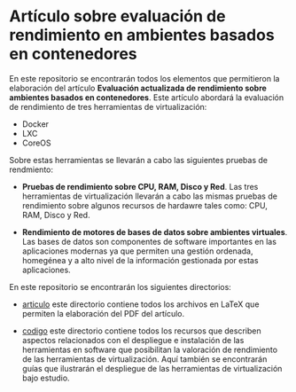 # Artículo sobre evaluación de rendimiento en ambientes basados en contenedores

En este repositorio se encontrarán todos los elementos que permitieron la elaboración del artículo **Evaluación actualizada de rendimiento sobre ambientes basados en contenedores**.
Este artículo abordará la evaluación de rendimiento de tres herramientas de virtualización:

* Docker
* LXC
* CoreOS

Sobre estas herramientas se llevarán a cabo las siguientes pruebas de rendmiento:

* **Pruebas de rendimiento sobre CPU, RAM, Disco y Red**. Las tres herramientas de virtualización llevarán a cabo las mismas pruebas de rendimiento sobre algunos recursos de hardawre tales como: CPU, RAM, Disco y Red.

* **Rendimiento de motores de bases de datos sobre ambientes virtuales**. Las bases de datos son componentes de software importantes en las aplicaciones modernas ya que permiten una gestión ordenada, homegénea y a alto nivel de la información gestionada por estas aplicaciones. 

En este repositorio se encontrarán los siguientes directorios:

* [articulo](articulo) este directorio contiene todos los archivos en LaTeX que permiten la elaboración del PDF del artículo.

* [codigo](codigo) este directorio contiene todos los recursos que describen aspectos relacionados con el despliegue e instalación de las herramientas en software que posibilitan la valoración de rendimiento de las herramientas de virtualización. Aquí también se encontrarán guías que ilustrarán el despliegue de las herramientas de virtualización bajo estudio.
